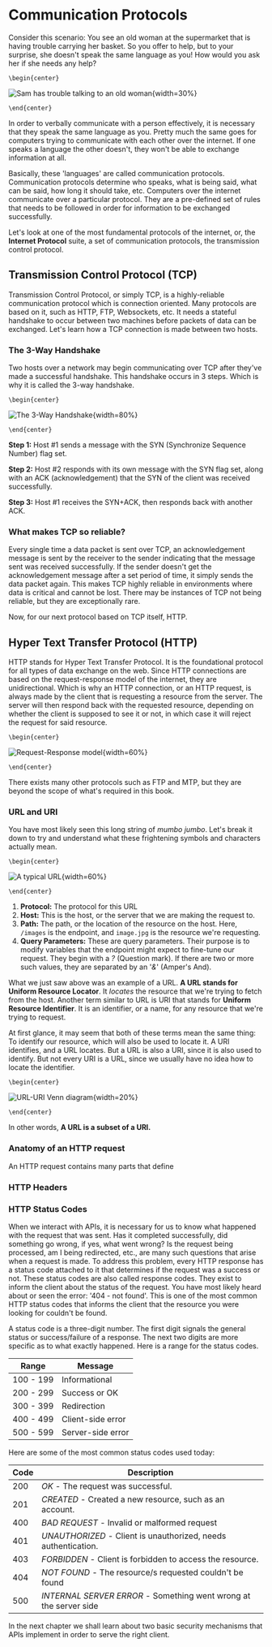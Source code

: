 # Communication Protocols
Consider this scenario: You see an old woman at the supermarket that is having trouble carrying her basket. So you offer to help, but to your surprise, she doesn't speak the same language as you! How would you ask her if she needs any help?

```{=latex}
\begin{center}
```
![Sam has trouble talking to an old woman](src/book/images/3.1.png){width=30%}
```{=latex}
\end{center}
```

In order to verbally communicate with a person effectively, it is necessary that they speak the same language as you. Pretty much the same goes for computers trying to communicate with each other over the internet. If one speaks a language the other doesn't, they won't be able to exchange information at all.

Basically, these 'languages' are called communication protocols. Communication protocols determine who speaks, what is being said, what can be said, how long it should take, etc. Computers over the internet communicate over a particular protocol. They are a pre-defined set of rules that needs to be followed in order for information to be exchanged successfully.

Let's look at one of the most fundamental protocols of the internet, or, the **Internet Protocol** suite, a set of communication protocols, the transmission control protocol.

## Transmission Control Protocol (TCP)
Transmission Control Protocol, or simply TCP, is a highly-reliable communication protocol which is connection oriented.  Many protocols are based on it, such as HTTP, FTP, Websockets, etc. It needs a stateful handshake to occur between two machines before packets of data can be exchanged. Let's learn how a TCP connection is made between two hosts.

### The 3-Way Handshake
Two hosts over a network may begin communicating over TCP after they've made a successful handshake. This handshake occurs in 3 steps. Which is why it is called the 3-way handshake.

```{=latex}
\begin{center}
```
![The 3-Way Handshake](src/book/images/3.2.png){width=80%}
```{=latex}
\end{center}
```

**Step 1:** Host #1 sends a message with the SYN (Synchronize Sequence Number) flag set.

**Step 2:** Host #2 responds with its own message with the SYN flag set, along with an ACK (acknowledgement) that the SYN of the client was received successfully.

**Step 3:** Host #1 receives the SYN+ACK, then responds back with another ACK.

### What makes TCP so reliable?
Every single time a data packet is sent over TCP, an acknowledgement message is sent by the receiver to the sender indicating that the message sent was received successfully. If the sender doesn't get the acknowledgement message after a set period of time, it simply sends the data packet again. This makes TCP highly reliable in environments where data is critical and cannot be lost. There may be instances of TCP not being reliable, but they are exceptionally rare.

Now, for our next protocol based on TCP itself, HTTP.

## Hyper Text Transfer Protocol (HTTP)
HTTP stands for Hyper Text Transfer Protocol.
It is the foundational protocol for all types of data exchange on the web. Since HTTP connections are based on the request-response model of the internet, they are unidirectional. Which is why an HTTP connection, or an HTTP request, is always made by the client that is requesting a resource from the server. The server will then respond back with the requested resource, depending on whether the client is supposed to see it or not, in which case it will reject the request for said resource.

```{=latex}
\begin{center}
```
![Request-Response model](src/book/images/3.3.png){width=60%}
```{=latex}
\end{center}
```

There exists many other protocols such as FTP and MTP, but they are beyond the scope of what's required in this book.

### URL and URI

You have most likely seen this long string of *mumbo jumbo*. Let's break it down to try and understand what these frightening symbols and characters actually mean.

```{=latex}
\begin{center}
```
![A typical URL](src/book/images/3.4.png){width=60%}
```{=latex}
\end{center}
```

1. **Protocol:** The protocol for this URL
2. **Host:** This is the host, or the server that we are making the request to.
3. **Path:** The path, or the location of the resource on the host. Here, `/images` is the endpoint, and `image.jpg` is the resource we're requesting.
4. **Query Parameters:** These are query parameters. Their purpose is to modify variables that the endpoint might expect to fine-tune our request. They begin with a *?* (Question mark). If there are two or more such values, they are separated by an '*&*' (Amper's And).

What we just saw above was an example of a URL. **A URL stands for Uniform Resource Locator**. It *locates* the resource that we're trying to fetch from the host. Another term similar to URL is URI that stands for **Uniform Resource Identifier**. It is an identifier, or a name, for any resource that we're trying to request.

At first glance, it may seem that both of these terms mean the same thing: To identify our resource, which will also be used to locate it. A URI identifies, and a URL locates. But a URL is also a URI, since it is also used to identify. But not every URI is a URL, since we usually have no idea how to locate the identifier.
```{=latex}
\begin{center}
```
![URL-URI Venn diagram](src/book/images/3.5.png){width=20%}
```{=latex}
\end{center}
```

In other words, **A URL is a subset of a URI.**

### Anatomy of an HTTP request
An HTTP request contains many parts that define

### HTTP Headers

### HTTP Status Codes
When we interact with APIs, it is necessary for us to know what happened with the request that was sent. Has it completed successfully, did something go wrong, if yes, what went wrong? Is the request being processed, am I being redirected, etc., are many such questions that arise when a request is made. To address this problem, every HTTP response has a status code attached to it that determines if the request was a success or not. These status codes are also called response codes. They exist to inform the client about the status of the request. You have most likely heard about or seen the error: '404 - not found'. This is one of the most common HTTP status codes that informs the client that the resource you were looking for couldn't be found.

A status code is a three-digit number. The first digit signals the general status or success/failure of a response. The next two digits are more specific as to what exactly happened. Here is a range for the status codes.

Range          | Message
-------------- | -------
100 - 199      | Informational
200 - 299      | Success or OK
300 - 399      | Redirection
400 - 499      | Client-side error
500 - 599      | Server-side error

Here are some of the most common status codes used today:

Code | Description
---  | ----------
200  | *OK* - The request was successful.
201  | *CREATED* - Created a new resource, such as an account.
400  | *BAD REQUEST* - Invalid or malformed request
401  | *UNAUTHORIZED* - Client is unauthorized, needs authentication.
403  | *FORBIDDEN* - Client is forbidden to access the resource.
404  | *NOT FOUND* - The resource/s requested couldn't be found
500  | *INTERNAL SERVER ERROR* - Something went wrong at the server side

In the next chapter we shall learn about two basic security mechanisms that APIs implement in order to serve the right client.
